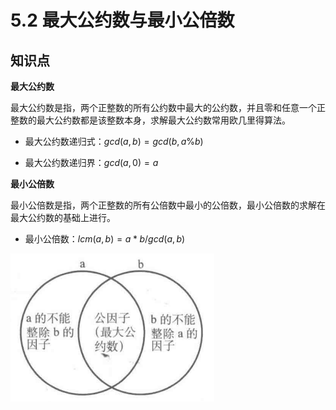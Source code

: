 # 5.2 最大公约数与最小公倍数

## 知识点

**最大公约数**

最大公约数是指，两个正整数的所有公约数中最大的公约数，并且零和任意一个正整数的最大公约数都是该整数本身，求解最大公约数常用欧几里得算法。

* 最大公约数递归式：$gcd(a, b) = gcd(b, a\%b)$

* 最大公约数递归界：$gcd(a, 0) = a$

**最小公倍数**

最小公倍数是指，两个正整数的所有公倍数中最小的公倍数，最小公倍数的求解在最大公约数的基础上进行。

* 最小公倍数：$lcm(a, b) = a * b / gcd(a, b)$

<img src="./image-20210723160727796.png" alt="image-20210723160727796" style="zoom: 50%;" />

